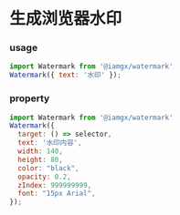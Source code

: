 # 生成浏览器水印


### usage

```javascript
import Watermark from '@iamgx/watermark'
Watermark({ text: '水印' });

```


### property

```javascript
import Watermark from '@iamgx/watermark'
Watermark({ 
  target: () => selector,
  text: '水印内容',
  width: 140,
  height: 80,
  color: "black",
  opacity: 0.2,
  zIndex: 999999999,
  font: "15px Arial",
});

```
